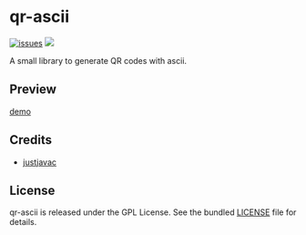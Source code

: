 # qr-ascii

[![issues](https://img.shields.io/github/issues/justjavac/qr-ascii.svg)](https://github.com/justjavac/qr-ascii/issues)
[![](https://img.shields.io/github/release/justjavac/qr-ascii.svg)](https://github.com/justjavac/qr-ascii/releases)

A small library to generate QR codes with ascii.

## Preview

<a target="_blank" href="http://justjavac.com/javascript/2017/04/21/a-small-library-to-generate-qr-codes-with-ascii.html">demo</a>

## Credits

- [justjavac](https://github.com/justjavac)

## License

qr-ascii is released under the GPL License. See the bundled [LICENSE](./LICENSE) file for details.